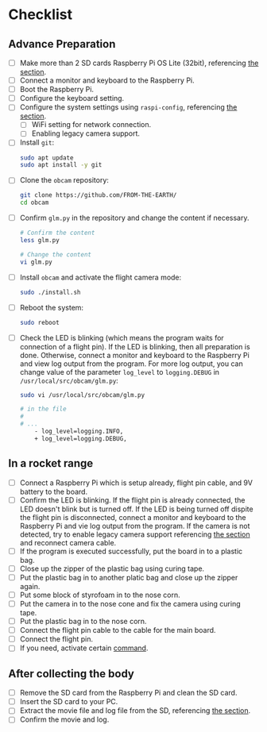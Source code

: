 # Checklist

## Advance Preparation

- [ ] Make more than 2 SD cards Raspberry Pi OS Lite (32bit), referencing [the section](./setup.md#setup-of-the-os).
- [ ] Connect a monitor and keyboard to the Raspberry Pi.
- [ ] Boot the Raspberry Pi.
- [ ] Configure the keyboard setting.
- [ ] Configure the system settings using `raspi-config`, referencing [the section](./setup.md#essential-system-setttings-in-raspi-config).
    - [ ] WiFi setting for network connection.
    - [ ] Enabling legacy camera support.
- [ ] Install `git`:
    ```bash
    sudo apt update
    sudo apt install -y git
    ```
- [ ] Clone the `obcam` repository:
    ```bash
    git clone https://github.com/FROM-THE-EARTH/
    cd obcam
    ```
- [ ] Confirm `glm.py` in the repository and change the content if necessary.
    ```bash
    # Confirm the content
    less glm.py

    # Change the content
    vi glm.py
    ```
- [ ] Install `obcam` and activate the flight camera mode:
    ```bash
    sudo ./install.sh
    ```
- [ ] Reboot the system:
    ```bash
    sudo reboot
    ```
- [ ] Check the LED is blinking (which means the program waits for connection of a flight pin). If the LED is blinking, then all preparation is done. Otherwise, connect a monitor and keyboard to the Raspberry Pi and view log output from the program. For more log output, you can change value of the parameter `log_level` to `logging.DEBUG` in `/usr/local/src/obcam/glm.py`:
    ```bash
    sudo vi /usr/local/src/obcam/glm.py

    # in the file
    #
    # ...
        - log_level=logging.INFO,
        + log_level=logging.DEBUG,
    ```

## In a rocket range

- [ ] Connect a Raspberry Pi which is setup already, flight pin cable, and 9V battery to the board.
- [ ] Confirm the LED is blinking. If the flight pin is already connected, the LED doesn't blink but is turned off. If the LED is being turned off dispite the flight pin is disconnected, connect a monitor and keyboard to the Raspberry Pi and vie log output from the program. If the camera is not detected, try to enable legacy camera support referencing [the section](./setup.md#enabling-legacy-camera-support) and reconnect camera cable.
- [ ] If the program is executed successfully, put the board in to a plastic bag.
- [ ] Close up the zipper of the plastic bag using curing tape.
- [ ] Put the plastic bag in to another platic bag and close up the zipper again.
- [ ] Put some block of styrofoam in to the nose corn.
- [ ] Put the camera in to the nose cone and fix the camera using curing tape.
- [ ] Put the plastic bag in to the nose corn.
- [ ] Connect the flight pin cable to the cable for the main board.
- [ ] Connect the flight pin.
- [ ] If you need, activate certain [command](./flightcam.md#commands).

## After collecting the body

- [ ] Remove the SD card from the Raspberry Pi and clean the SD card.
- [ ] Insert the SD card to your PC.
- [ ] Extract the movie file and log file from the SD, referencing [the section](./flightcam.md#extract-data-from-sd-cards).
- [ ] Confirm the movie and log.
